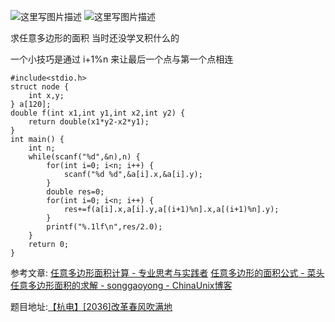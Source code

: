 ![这里写图片描述](http://img.blog.csdn.net/20160404065542666)
![这里写图片描述](http://img.blog.csdn.net/20160404065548728)

求任意多边形的面积
当时还没学叉积什么的

一个小技巧是通过 i+1%n 
来让最后一个点与第一个点相连

```
#include<stdio.h>
struct node {
	int x,y;
} a[120];
double f(int x1,int y1,int x2,int y2) {
	return double(x1*y2-x2*y1);
}
int main() {
	int n;
	while(scanf("%d",&n),n) {
		for(int i=0; i<n; i++) {
			scanf("%d %d",&a[i].x,&a[i].y);
		}
		double res=0;
		for(int i=0; i<n; i++) {
			res+=f(a[i].x,a[i].y,a[(i+1)%n].x,a[(i+1)%n].y);
		}
		printf("%.1lf\n",res/2.0);
	}
	return 0;
}

```

参考文章:
[任意多边形面积计算 - 专业思考与实践者](http://www.cnblogs.com/vbspine/archive/2013/03/28/2987818.html)
[ 任意多边形的面积公式 - 菜头](http://blog.csdn.net/hemmingway/article/details/7814494)
[任意多边形面积的求解  - songgaoyong - ChinaUnix博客](http://blog.chinaunix.net/uid-16175364-id-2752220.html)

题目地址:[【杭电】[2036]改革春风吹满地](http://acm.hdu.edu.cn/showproblem.php?pid=2036)